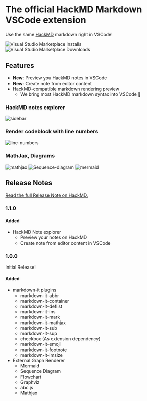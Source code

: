 # The official HackMD Markdown VSCode extension

Use the same [HackMD](https://hackmd.io) markdown right in VSCode!

![Visual Studio Marketplace Installs](https://img.shields.io/visual-studio-marketplace/i/HackMD.vscode-hackmd)
![Visual Studio Marketplace Downloads](https://img.shields.io/visual-studio-marketplace/d/HackMD.vscode-hackmd)

## Features

- **New**: Preview you HackMD notes in VSCode
- **New**: Create note from editor content
- HackMD-compatible markdown rendering preview
  - We bring most HackMD markdown syntax into VSCode :tada:

### HackMD notes explorer

![sidebar](https://i.imgur.com/N5dS5HG.png)

### Render codeblock with line numbers

![line-numbers](https://i.imgur.com/X31HZqm.png)

### MathJax, Diagrams

![mathjax](https://i.imgur.com/6vpxBbo.png)
![Sequence-diagram](https://i.imgur.com/pinXrf6.png)
![mermaid](https://i.imgur.com/M15g6It.png)

## Release Notes

[Read the full Release Note on HackMD.][release-notes]

[release-notes]: https://hackmd.io/@docs/vscode-hackmd-release-notes

### 1.1.0

#### Added

- HackMD Note explorer
  - Preview your notes on HackMD
  - Create note from editor content in VSCode

### 1.0.0

Initial Release!

#### Added

- markdown-it plugins
  - markdown-it-abbr
  - markdown-it-container
  - markdown-it-deflist
  - markdown-it-ins
  - markdown-it-mark
  - markdown-it-mathjax
  - markdown-it-sub
  - markdown-it-sup
  - checkbox (As extension dependency)
  - markdown-it-emoji
  - markdown-it-footnote
  - markdown-it-imsize
- External Graph Renderer
  - Mermaid
  - Sequence Diagram
  - Flowchart
  - Graphviz
  - abc.js
  - Mathjax

